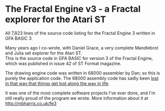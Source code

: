 # The Fractal Engine v3 - a Fractal explorer for the Atari ST
All 7,823 lines of the source code listing for the Fractal Engine 3 written in GFA BASIC 3

Many years ago I co-wrote, with Daniel Grace, a very complete Mandlebrot and Julia set explorer for the Atari ST.  
This is the source code in GFA BASIC for version 3 of the Fractal Engine, which was published in issue 42 of ST Format
magazine.

The drawing engine code was written in 68000 assembler by Dan; so this is purely the application code.  The 68000 assembly code has sadly been [lost in that way that things get lost along the way in life](https://www.youtube.com/watch?v=RnlLhq1kW10).

It was one of the most complete software projects I've ever done, and I'm still really proud of the program we wrote.
More information about it at http://mbharris.co.uk/fe3

